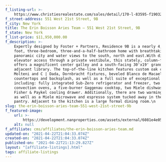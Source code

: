```yaml
---
f_listing-url: >-
    https://www.christiesrealestate.com/sales/detail/170-l-83595-f1903291450700019/551-west-21st-street-9b-chelsea-new-york-ny-10011
f_street-address: 551 West 21st Street, 9B
f_city: New York
title: The Erin Boisson Aries Team – 551 West 21st Street, 9B
f_state: New York
f_list-price: $11,950,000.00
f_description: >-
    Expertly designed by Foster + Partners, Residence 9B is a nearly 4,000 square
    foot, three-bedroom, three-and-a-half-bathroom home with breathtaking
    panoramic city and water views to the south, north and east.With direct
    elevator access through a private vestibule, this stately, column-free home
    offers a magnificent center galley and a south-facing 30'x19' grand room with
    adjacent library. The top-of-the-line kitchen features custom oak cabinetry by
    Molteni and C | Dada, Dornbracht fixtures, beveled Blanco de Macael marble
    countertops and backsplash, as well as a full suite of exceptional appliances
    including: fully integrated Sub-Zero refrigerator and freezer, two Miele
    convection ovens, a five-burner Gaggenau cooktop, two Miele dishwashers and a
    Fisher & Paykel cooling drawer. Additionally, there are two warming drawers,
    as well as a Miele microwave and espresso system tucked away in the custom
    pantry. Adjacent to the kitchen is a large formal dining room.\n
slug: the-erin-boisson-aries-team-551-west-21st-street-9b
f_featured-image:
    url: >-
        https://development.nanproperties.com/assets/external/6081e4e05452d5e6027addc2_6077da6d249474a1cf1a712f_60331fd2a5b89screen-shot-2021-02-21-at-7.05.43-PM.jpeg
    alt: null
f_affiliate: cms/affiliates/the-erin-boisson-aries-team.md
updated-on: "2021-04-22T21:04:33.074Z"
created-on: "2021-04-22T21:04:33.074Z"
published-on: "2021-04-22T21:13:29.827Z"
layout: "[affiliate-listings].html"
tags: affiliate-listings
---
```


